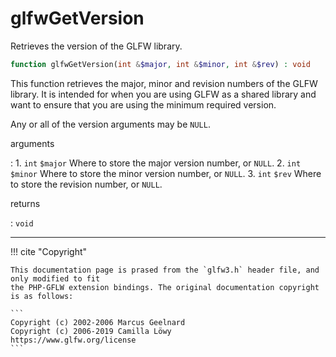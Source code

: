 # glfwGetVersion
Retrieves the version of the GLFW library.

```php
function glfwGetVersion(int &$major, int &$minor, int &$rev) : void
```

This function retrieves the major, minor and revision numbers of the GLFW
library. It is intended for when you are using GLFW as a shared library and
want to ensure that you are using the minimum required version.

Any or all of the version arguments may be `NULL`.

arguments

:    1. `int` `$major` Where to store the major version number, or `NULL`.
    2. `int` `$minor` Where to store the minor version number, or `NULL`.
    3. `int` `$rev` Where to store the revision number, or `NULL`.

returns

:    `void` 

---
     

!!! cite "Copyright"

    This documentation page is prased from the `glfw3.h` header file, and only modified to fit 
    the PHP-GFLW extension bindings. The original documentation copyright is as follows:

    ```
    Copyright (c) 2002-2006 Marcus Geelnard
    Copyright (c) 2006-2019 Camilla Löwy
    https://www.glfw.org/license
    ```